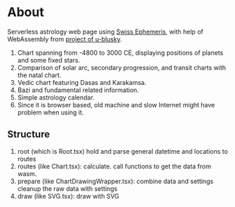 # About

Serverless astrology web page using [Swiss Ephemeris](https://www.astro.com/swisseph), with help of WebAssembly from [project of u-blusky](https://github.com/u-blusky/sweph-wasm).

1. Chart spanning from -4800 to 3000 CE, displaying positions of planets and some fixed stars.
2. Comparison of solar arc, secondary progression, and transit charts with the natal chart.
3. Vedic chart featuring Dasas and Karakamsa.
4. Bazi and fundamental related information.
5. Simple astrology calendar.
6. Since it is browser based, old machine and slow Internet might have problem when using it.

## Structure

1. root (which is Root.tsx)
   hold and parse general datetime and locations to routes
2. routes (like Chart.tsx): calculate.
   call functions to get the data from wasm.
3. prepare (like ChartDrawingWrapper.tsx): combine data and settings
   cleanup the raw data with settings
4. draw (like SVG.tsx): draw with SVG
